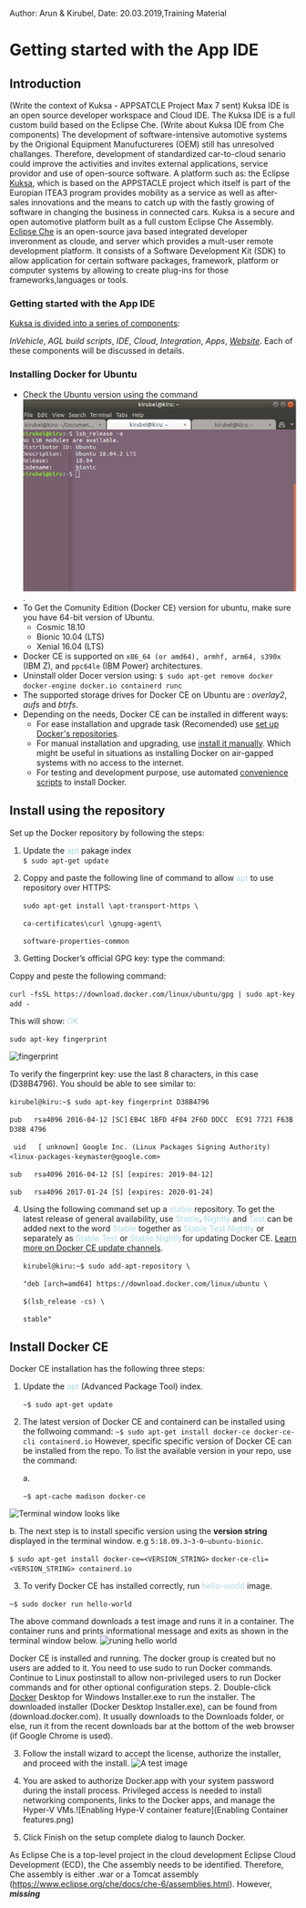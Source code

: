 Author: Arun & Kirubel, Date: 20.03.2019,Training Material
# Getting started with the App IDE
## Introduction 
(Write the context of Kuksa - APPSATCLE Project Max 7 sent)
Kuksa IDE is an open source developer workspace and Cloud IDE. The Kuksa IDE is a full custom build based on the Eclipse Che. 
(Write about Kuksa IDE from Che components)
The development of software-intensive automotive systems by the Origional Equipment Manufuctureres (OEM) still has unresolved challanges. Therefore, development of standardized car-to-cloud senario could improve the activities and invites external applications, service providor and use of open-source software. A platform such as: the Eclipse [Kuksa](https://www.eclipse.org/kuksa/), which is based on the APPSTACLE project which itself is part of the Europian ITEA3 program provides mobility as a service as well as after-sales innovations and the means to catch up with the fastly growing of software in changing the business in connected cars. Kuksa is a secure and open automotive platform built as a full custom Eclipse Che Assembly. [Eclipse Che](https://en.wikipedia.org/wiki/Eclipse_Che) is an open-source java based integrated developer inveronment as cloude, and server which provides a mult-user remote development platform. It consists of a Software Development Kit (SDK) to allow application for certain software packages, framework, platform or computer systems by allowing to create plug-ins for those frameworks,languages or tools.
### Getting started with the App IDE
[Kuksa is divided into a series of components](https://wiki.eclipse.org/Kuksa): 

*InVehicle*, *AGL build scripts*, *IDE*, *Cloud*, *Integration*, *Apps*, *[Website](https://projects.eclipse.org/projects/iot.kuksa)*. Each of these components will be discussed in details. 
### Installing Docker for Ubuntu
* Check the Ubuntu version using the command ![*lsb_release -a*](check_ubuntu_version0.png). 
* To Get the Comunity Edition (Docker CE) version for ubuntu, make sure you have 64-bit version of Ubuntu. 
    * Cosmic 18.10
    * Bionic 10.04 (LTS)
    * Xenial 16.04 (LTS)
* Docker CE is supported on ```x86_64 (or amd64), armhf, arm64, s390x``` (IBM Z), and ```ppc64le``` (IBM Power) architectures.
* Uninstall older Docer version using: 
   ```$ sudo apt-get remove docker docker-engine docker.io containerd runc``` 
* The supported storage drives for Docker CE on Ubuntu are : *overlay2*, *aufs* and *btrfs*.
* Depending on the needs, Docker CE can be installed in different ways: 
    * For ease installation and upgrade task (Recomended) use [set up Docker's repositories](https://docs.docker.com/install/linux/docker-ce/ubuntu/#install-from-a-package).
    * For manual installation and upgrading, use [install it manually](https://docs.docker.com/install/linux/docker-ce/ubuntu/#install-from-a-package). Which might be useful in situations as installing Docker on air-gapped systems with no access to the internet.
    * For testing and development purpose, use automated [convenience scripts](https://docs.docker.com/install/linux/docker-ce/ubuntu/#install-using-the-convenience-script) to install Docker.
  
## Install using the repository
Set up the Docker repository by following the steps:
1. Update the <span style="color:lightblue">apt</span> pakage index    
          ```$ sudo apt-get update```

2. Coppy and paste the following line of command to allow <span style="color:lightblue">apt</span> to use repository over HTTPS:
   
   ```sudo apt-get install \apt-transport-https \```

   ```ca-certificates\curl \gnupg-agent\```

   ```software-properties-common```

3. Getting Docker’s official GPG key: type the command:

Coppy and peste the following command:

   ```curl -fsSL https://download.docker.com/linux/ubuntu/gpg | sudo apt-key add -```

This will show:
<span style="color:lightblue">OK</span>
   
   ```sudo apt-key fingerprint ```

  ![fingerprint](finger_print1.png)

To verify the fingerprint key: use the last 8 characters, in this case (D38B4796). You should be able to see similar to:

``` kirubel@kiru:~$ sudo apt-key fingerprint D38B4796 ```

```pub   rsa4096 2016-04-12 [SC]```
     ``` EB4C 1BFD 4F04 2F6D DDCC  EC91 7721 F63B D38B 4796 ```

``` uid   [ unknown] Google Inc. (Linux Packages Signing Authority) <linux-packages-keymaster@google.com>```

```sub   rsa4096 2016-04-12 [S] [expires: 2019-04-12]```

```sub   rsa4096 2017-01-24 [S] [expires: 2020-01-24]``` 

4. Using the following command set up a <span style="color:lightblue">stable</span> repository. To get the latest release of general availability, use <span style="color:lightblue">Stable</span>. <span style="color:lightblue">Nightly</span> and <span style="color:lightblue">Test</span> can be added next to the word <span style="color:lightblue">Stable</span> together as <span style="color:lightblue">Stable Test Nightly</span> or separately as <span style="color:lightblue">Stable Test</span> or <span style="color:lightblue">Stable Nightly</span>for updating Docker CE. [Learn more on Docker CE update channels](https://docs.docker.com/install/).

      ```kirubel@kiru:~$ sudo add-apt-repository \```

     ```"deb [arch=amd64] https://download.docker.com/linux/ubuntu \```

     ```$(lsb_release -cs) \```
     
     ```stable"```

## Install Docker CE
Docker CE installation has the following three steps:

1. Update the <span style="color:lightblue">apt </span> (Advanced Package Tool) index.

      ```~$ sudo apt-get update```
2. The latest version of Docker CE and containerd can be installed using the follwoing command:
   ```~$ sudo apt-get install docker-ce docker-ce-cli containerd.io```
However, specific specific version of Docker CE can be installed from the repo. To list the available version in your repo, use the command: 

   a. 

    ```~$ apt-cache madison docker-ce```

![Terminal window looks like](Docker_CE_from_repo.png)

  b. The next step is to install specific version using the **version string** displayed in the terminal window. e.g ```5:18.09.3~3-0~ubuntu-bionic```.

```$ sudo apt-get install docker-ce=<VERSION_STRING>``` ```docker-ce-cli=<VERSION_STRING> containerd.io```

3. To verify Docker CE has installed correctly, run <span style="color:lightblue"> hello-world </span> image.

  ```~$ sudo docker run hello-world```

The above command downloads a test image and runs it in a container. The container runs and prints informational message and exits as shown in the terminal window below. 
![runing hello world](Hello-world_docker.png)

Docker CE is installed and running. The docker group is created but no users are added to it. You need to use sudo to run Docker commands. Continue to Linux postinstall to allow non-privileged users to run Docker commands and for other optional configuration steps.
2. Double-click [Docker](https://docs.docker.com/docker-for-windows/install/) Desktop for Windows Installer.exe to run the installer. The downloaded installer (Docker Desktop Installer.exe), can be found from (download.docker.com). It usually downloads to the Downloads folder, or else, run it from the recent downloads bar at the bottom of the web browser (if Google Chrome is used).

3. Follow the install wizard to accept the license, authorize the installer, and proceed with the install. ![A test image](DockerImage.png)

4. You are asked to authorize Docker.app with your system password during the install process. Privileged access is needed to install networking components, links to the Docker apps, and manage the Hyper-V VMs.![Enabling Hype-V container feature](Enabling Container features.png)

5. Click Finish on the setup complete dialog to launch Docker.


As Eclipse Che is a top-level project in the cloud development Eclipse Cloud Development (ECD), the Che assembly needs to be identified. Therefore, Che assembly is either .war or a Tomcat assembly (https://www.eclipse.org/che/docs/che-6/assemblies.html). However, ***missing*** 